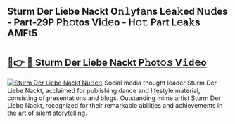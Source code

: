 ## Sturm Der Liebe Nackt O𝚗𝚕yf𝚊ns L𝚎a𝚔ed N𝚞𝚍es - Part-29P P𝚑𝚘tos Vi𝚍𝚎o - H𝚘𝚝 Part L𝚎a𝚔s AMFt5

# <h2><a href="http://kf42zx5.oniu.top/?m=Sturm+Der+Liebe+Nackt">🔗👉 🔴 Sturm Der Liebe Nackt P𝚑ot𝚘𝚜 V𝚒d𝚎o</a></h2>

[![Sturm Der Liebe Nackt Nu𝚍e𝚜](https://i.imgur.com/0qMVB7G.gif)](http://kf42zx5.oniu.top/?m=Sturm+Der+Liebe+Nackt)
Social media thought leader Sturm Der Liebe Nackt, acclaimed for publishing dance and lifestyle material, consisting of presentations and blogs. Outstanding mime artist Sturm Der Liebe Nackt, recognized for their remarkable abilities and achievements in the art of silent storytelling.  
